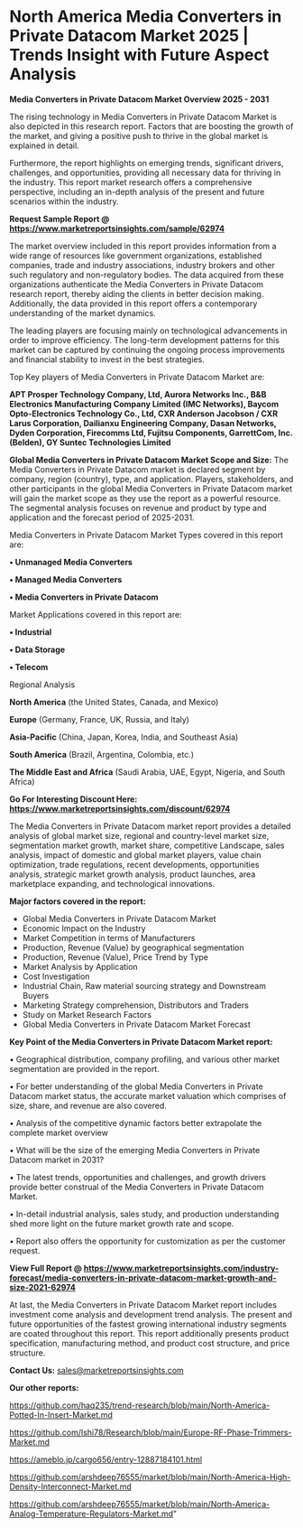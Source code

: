  # North America Media Converters in Private Datacom Market 2025 | Trends Insight with Future Aspect Analysis

<Strong> Media Converters in Private Datacom Market Overview 2025 - 2031</strong>

The rising technology in Media Converters in Private Datacom Market is also depicted in this research report. Factors that are boosting the growth of the market, and giving a positive push to thrive in the global market is explained in detail.

Furthermore, the report highlights on emerging trends, significant drivers, challenges, and opportunities, providing all necessary data for thriving in the industry. This report market research offers a comprehensive perspective, including an in-depth analysis of the present and future scenarios within the industry.

<strong>Request Sample Report @ <a href=https://www.marketreportsinsights.com/sample/62974>https://www.marketreportsinsights.com/sample/62974</a></strong>

The market overview included in this report provides information from a wide range of resources like government organizations, established companies, trade and industry associations, industry brokers and other such regulatory and non-regulatory bodies. The data acquired from these organizations authenticate the Media Converters in Private Datacom research report, thereby aiding the clients in better decision making. Additionally, the data provided in this report offers a contemporary understanding of the market dynamics.

The leading players are focusing mainly on technological advancements in order to improve efficiency. The long-term development patterns for this market can be captured by continuing the ongoing process improvements and financial stability to invest in the best strategies.

Top Key players of Media Converters in Private Datacom Market are:

<strong>APT Prosper Technology Company, Ltd, Aurora Networks Inc., B&B Electronics Manufacturing Company Limited (IMC Networks), Baycom Opto-Electronics Technology Co., Ltd, CXR Anderson Jacobson / CXR Larus Corporation, Dailianxu Engineering Company, Dasan Networks, Dyden Corporation, Firecomms Ltd, Fujitsu Components, GarrettCom, Inc. (Belden), GY Suntec Technologies Limited</strong>

<strong><b>Global Media Converters in Private Datacom Market Scope and Size:</b></strong>
The Media Converters in Private Datacom market is declared segment by company, region (country), type, and application. Players, stakeholders, and other participants in the global Media Converters in Private Datacom market will gain the market scope as they use the report as a powerful resource. The segmental analysis focuses on revenue and product by type and application and the forecast period of 2025-2031.

Media Converters in Private Datacom Market Types covered in this report are:

<strong>• Unmanaged Media Converters

• Managed Media Converters

• Media Converters in Private Datacom</strong>

Market Applications covered in this report are:

<strong>• Industrial

• Data Storage

• Telecom</strong> 

Regional Analysis

<strong>North America</strong> (the United States, Canada, and Mexico)

<strong>Europe</strong> (Germany, France, UK, Russia, and Italy)

<strong>Asia-Pacific</strong> (China, Japan, Korea, India, and Southeast Asia)

<strong>South America</strong> (Brazil, Argentina, Colombia, etc.)

<strong>The Middle East and Africa</strong> (Saudi Arabia, UAE, Egypt, Nigeria, and South Africa)

<strong>Go For Interesting Discount Here: <a href=https://www.marketreportsinsights.com/discount/62974>https://www.marketreportsinsights.com/discount/62974</a></strong>

The Media Converters in Private Datacom market report provides a detailed analysis of global market size, regional and country-level market size, segmentation market growth, market share, competitive Landscape, sales analysis, impact of domestic and global market players, value chain optimization, trade regulations, recent developments, opportunities analysis, strategic market growth analysis, product launches, area marketplace expanding, and technological innovations.

<strong><b>Major factors covered in the report:</b></strong>
<ul>
  <li>Global Media Converters in Private Datacom Market </li>
  <li>Economic Impact on the Industry</li>
  <li>Market Competition in terms of Manufacturers</li>
  <li>Production, Revenue (Value) by geographical segmentation</li>
  <li>Production, Revenue (Value), Price Trend by Type</li>
  <li>Market Analysis by Application</li>
  <li>Cost Investigation</li>
  <li>Industrial Chain, Raw material sourcing strategy and Downstream Buyers</li>
  <li>Marketing Strategy comprehension, Distributors and Traders</li>
  <li>Study on Market Research Factors</li>
  <li>Global Media Converters in Private Datacom Market Forecast</li>
</ul>

<strong><b>Key Point of the Media Converters in Private Datacom Market report:</b></strong>

• Geographical distribution, company profiling, and various other market segmentation are provided in the report.

• For better understanding of the global Media Converters in Private Datacom market status, the accurate market valuation which comprises of size, share, and revenue are also covered.

• Analysis of the competitive dynamic factors better extrapolate the complete market overview

• What will be the size of the emerging Media Converters in Private Datacom market in 2031?

• The latest trends, opportunities and challenges, and growth drivers provide better construal of the Media Converters in Private Datacom Market.

• In-detail industrial analysis, sales study, and production understanding shed more light on the future market growth rate and scope.

• Report also offers the opportunity for customization as per the customer request.

<strong><b>View Full Report @ <a href=https://www.marketreportsinsights.com/industry-forecast/media-converters-in-private-datacom-market-growth-and-size-2021-62974>https://www.marketreportsinsights.com/industry-forecast/media-converters-in-private-datacom-market-growth-and-size-2021-62974</a></b></strong>


At last, the Media Converters in Private Datacom Market report includes investment come analysis and development trend analysis. The present and future opportunities of the fastest growing international industry segments are coated throughout this report. This report additionally presents product specification, manufacturing method, and product cost structure, and price structure.

<strong>Contact Us:</strong>
sales@marketreportsinsights.com

<strong>Our other reports:</strong>

<a href=https://github.com/haq235/trend-research/blob/main/North-America-Potted-In-Insert-Market.md>https://github.com/haq235/trend-research/blob/main/North-America-Potted-In-Insert-Market.md</a>

<a href=https://github.com/Ishi78/Research/blob/main/Europe-RF-Phase-Trimmers-Market.md>https://github.com/Ishi78/Research/blob/main/Europe-RF-Phase-Trimmers-Market.md</a>

<a href=https://ameblo.jp/cargo656/entry-12887184101.html>https://ameblo.jp/cargo656/entry-12887184101.html</a>

<a href=https://github.com/arshdeep76555/market/blob/main/North-America-High-Density-Interconnect-Market.md>https://github.com/arshdeep76555/market/blob/main/North-America-High-Density-Interconnect-Market.md</a>

<a href=https://github.com/arshdeep76555/market/blob/main/North-America-Analog-Temperature-Regulators-Market.md>https://github.com/arshdeep76555/market/blob/main/North-America-Analog-Temperature-Regulators-Market.md</a>"
